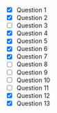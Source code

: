 - [x] Question 1
- [x] Question 2
- [ ] Question 3
- [x] Question 4
- [x] Question 5
- [x] Question 6
- [x] Question 7
- [ ] Question 8
- [ ] Question 9
- [ ] Question 10
- [ ] Question 11
- [x] Question 12
- [x] Question 13

